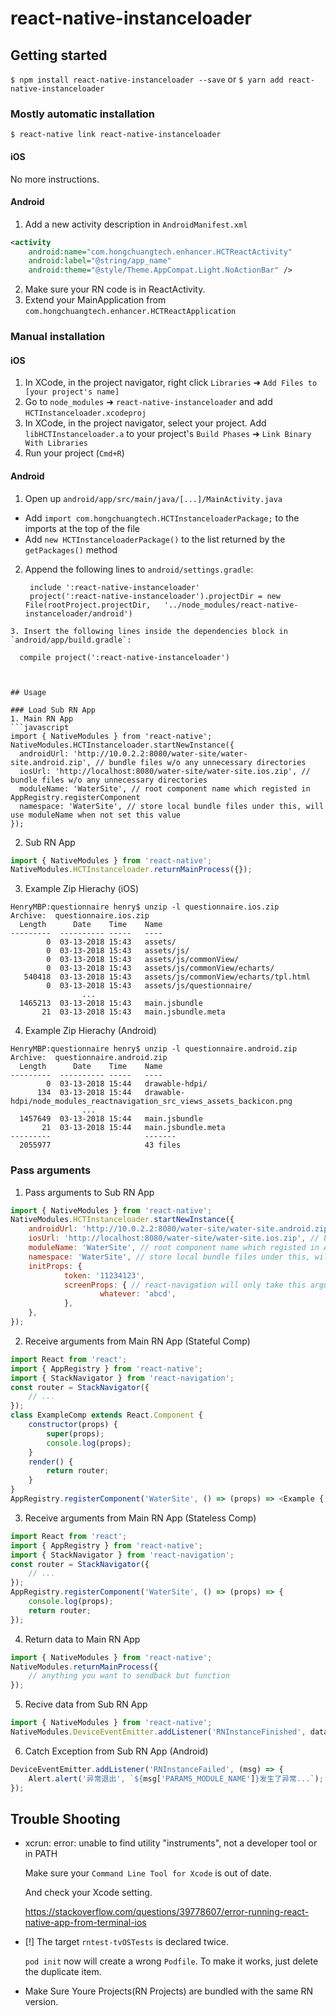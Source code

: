 
# react-native-instanceloader

## Getting started

`$ npm install react-native-instanceloader --save`
or
`$ yarn add react-native-instanceloader`

### Mostly automatic installation

`$ react-native link react-native-instanceloader`

#### iOS
No more instructions.

#### Android
1. Add a new activity description in `AndroidManifest.xml`
```xml
<activity
	android:name="com.hongchuangtech.enhancer.HCTReactActivity"
	android:label="@string/app_name"
	android:theme="@style/Theme.AppCompat.Light.NoActionBar" />
```
2. Make sure your RN code is in ReactActivity.
3. Extend your MainApplication from `com.hongchuangtech.enhancer.HCTReactApplication`

### Manual installation


#### iOS

1. In XCode, in the project navigator, right click `Libraries` ➜ `Add Files to [your project's name]`
2. Go to `node_modules` ➜ `react-native-instanceloader` and add `HCTInstanceloader.xcodeproj`
3. In XCode, in the project navigator, select your project. Add `libHCTInstanceloader.a` to your project's `Build Phases` ➜ `Link Binary With Libraries`
4. Run your project (`Cmd+R`)

#### Android

1. Open up `android/app/src/main/java/[...]/MainActivity.java`
  - Add `import com.hongchuangtech.HCTInstanceloaderPackage;` to the imports at the top of the file
  - Add `new HCTInstanceloaderPackage()` to the list returned by the `getPackages()` method
2. Append the following lines to `android/settings.gradle`:
   ```
   	include ':react-native-instanceloader'
   	project(':react-native-instanceloader').projectDir = new File(rootProject.projectDir, 	'../node_modules/react-native-instanceloader/android')
   ```
  ```
3. Insert the following lines inside the dependencies block in `android/app/build.gradle`:
  ```
      compile project(':react-native-instanceloader')
  ```


## Usage

### Load Sub RN App
1. Main RN App
​```javascript
import { NativeModules } from 'react-native';
NativeModules.HCTInstanceloader.startNewInstance({
	androidUrl: 'http://10.0.2.2:8080/water-site/water-site.android.zip', // bundle files w/o any unnecessary directories
	iosUrl: 'http://localhost:8080/water-site/water-site.ios.zip', // bundle files w/o any unnecessary directories
	moduleName: 'WaterSite', // root component name which registed in AppRegistry.registerComponent
	namespace: 'WaterSite', // store local bundle files under this, will use moduleName when not set this value
});
  ```
2. Sub RN App
```javascript
import { NativeModules } from 'react-native';
NativeModules.HCTInstanceloader.returnMainProcess({});
```
3. Example Zip Hierachy (iOS)
```
HenryMBP:questionnaire henry$ unzip -l questionnaire.ios.zip
Archive:  questionnaire.ios.zip
  Length      Date    Time    Name
---------  ---------- -----   ----
        0  03-13-2018 15:43   assets/
        0  03-13-2018 15:43   assets/js/
        0  03-13-2018 15:43   assets/js/commonView/
        0  03-13-2018 15:43   assets/js/commonView/echarts/
   540418  03-13-2018 15:43   assets/js/commonView/echarts/tpl.html
        0  03-13-2018 15:43   assets/js/questionnaire/
				...
  1465213  03-13-2018 15:43   main.jsbundle
       21  03-13-2018 15:43   main.jsbundle.meta
```
4. Example Zip Hierachy (Android)
```
HenryMBP:questionnaire henry$ unzip -l questionnaire.android.zip
Archive:  questionnaire.android.zip
  Length      Date    Time    Name
---------  ---------- -----   ----
        0  03-13-2018 15:44   drawable-hdpi/
      134  03-13-2018 15:44   drawable-hdpi/node_modules_reactnavigation_src_views_assets_backicon.png
				...
  1457649  03-13-2018 15:44   main.jsbundle
       21  03-13-2018 15:44   main.jsbundle.meta
---------                     -------
  2055977                     43 files
```
### Pass arguments
1. Pass arguments to Sub RN App
```javascript
import { NativeModules } from 'react-native';
NativeModules.HCTInstanceloader.startNewInstance({
	androidUrl: 'http://10.0.2.2:8080/water-site/water-site.android.zip', // bundle files w/o any unnecessary directories
	iosUrl: 'http://localhost:8080/water-site/water-site.ios.zip', // bundle files w/o any unnecessary directories
	moduleName: 'WaterSite', // root component name which registed in AppRegistry.registerComponent
	namespace: 'WaterSite', // store local bundle files under this, will use moduleName when not set this value
	initProps: {
			token: '11234123',
			screenProps: { // react-navigation will only take this arguments to its children.
					whatever: 'abcd',
			},
	},
});
```
2. Receive arguments from Main RN App (Stateful Comp)
```javascript
import React from 'react';
import { AppRegistry } from 'react-native';
import { StackNavigator } from 'react-navigation';
const router = StackNavigator({
	// ...
});
class ExampleComp extends React.Component {
	constructor(props) {
		super(props);
		console.log(props);
	}
	render() {
		return router;
	}
}
AppRegistry.registerComponent('WaterSite', () => (props) => <Example {...props} /> );
```
3. Receive arguments from Main RN App (Stateless Comp)
```javascript
import React from 'react';
import { AppRegistry } from 'react-native';
import { StackNavigator } from 'react-navigation';
const router = StackNavigator({
	// ...
});
AppRegistry.registerComponent('WaterSite', () => (props) => {
	console.log(props);
	return router;
});
```
4. Return data to Main RN App
```javascript
import { NativeModules } from 'react-native';
NativeModules.returnMainProcess({
	// anything you want to sendback but function
});
```
5. Recive data from Sub RN App
```javascript
import { NativeModules } from 'react-native';
NativeModules.DeviceEventEmitter.addListener('RNInstanceFinished', data => console.log('receive data from sub rn app!!!', data));
```
6. Catch Exception from Sub RN App (Android)
```javascript
DeviceEventEmitter.addListener('RNInstanceFailed', (msg) => {
	Alert.alert('异常退出', `${msg['PARAMS_MODULE_NAME']}发生了异常...`);
});
```

## Trouble Shooting

* xcrun: error: unable to find utility "instruments", not a developer tool or in PATH

  Make sure your `Command Line Tool for Xcode` is out of date.

  And check your Xcode setting.

  https://stackoverflow.com/questions/39778607/error-running-react-native-app-from-terminal-ios

* [!] The target `rntest-tvOSTests` is declared twice.

  `pod init`  now will create a wrong `Podfile`. To make it works, just delete the duplicate item.

* Make Sure Youre Projects(RN Projects) are bundled with the same RN version.